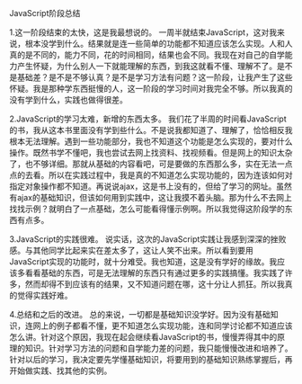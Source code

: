 ﻿JavaScript阶段总结
 
 1.这一阶段结束的太快，这是我最想说的。
    一周半就结束JavaScript，这对我来说，根本没学到什么。结果就是连一些简单的功能都不知道应该怎么实现。人和人真的是不同的，能力不同，花的时间相同，结果也会不同。我现在对自己的自学能力产生怀疑，为什么别人一下就能理解的东西，到我这就看不懂、理解不了。是不是基础差？是不是不够认真？是不是学习方法有问题？这一阶段，让我产生了这些怀疑。我是那种学东西挺慢的人，这一阶段的学习时间对我完全不够。所以我真的没有学到什么，实践也做得很差。
    
2.JavaScript的学习太难，新增的东西太多。
    我们花了半周的时间看JavaScript的书，我从这本书里面没有学到些什么。不是说我都知道了、理解了，恰恰相反我根本无法理解。遇到一些功能部分，我也不知道这个功能是怎么实现的，要对什么操作。既然书学不懂吧，我也尝试去网上找资料、找视频看。但是网上的知识太杂了，也不够详细。那就从基础的内容看吧，可是要做的东西那么多，实在无法一点点的去看。所以在实践过程中，我是真的不知道怎么实现功能的，因为连该如何对指定对象操作都不知道。再说说ajax，这是书上没有的，但给了学习的网址。虽然有ajax的基础知识，但该如何用到实践中，这让我摸不着头脑。那为什么不去网上找找示例？就明白了一点基础，怎么可能看得懂示例啊。所以我觉得这阶段学的东西有点多。
    
3.JavaScript的实践很难。
    说实话，这次的JavaScript实践让我感到深深的挫败感。与其他同学比起来实在差太多了，这让人笑不出来。所以看到要用JavaScript实现的功能时，就十分难受。我也知道，这是没有学好的缘故。我应该多看看基础的东西，可是无法理解的东西只有通过更多的实践搞懂。我实践了许多，然而却得不到应该有的结果，又不知道问题在哪，这十分让人抓狂。所以我真的觉得实践好难。
    
4.总结和之后的改进。
    总的来说，一切都是基础知识没学好。因为没有基础知识，连网上的例子都看不懂，更不知道怎么实现功能，连和同学讨论都不知道应该怎么讲。针对这个原因，我现在起会继续看JavaScript的书，慢慢弄得其中的原理的知识。针对学习方法的问题和自学能力差的问题，我只能慢慢改进和培养了。针对以后的学习，我决定要先学懂基础知识，将要用到的基础知识熟练掌握后，再开始做实践、找其他的实例。
